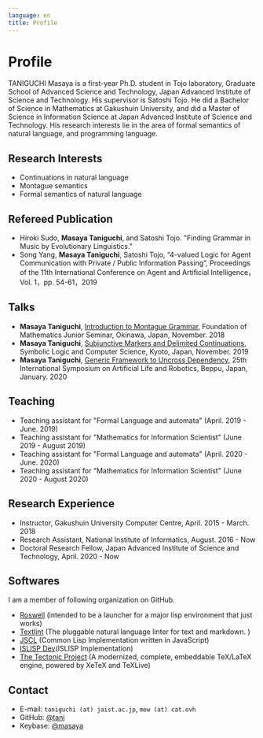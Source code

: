```yaml
---
language: en
title: Profile
---
```


# Profile

TANIGUCHI Masaya is a first-year Ph.D. student  in Tojo  laboratory, Graduate School of Advanced Science and Technology, Japan Advanced Institute of Science and Technology. His supervisor is Satoshi Tojo. He did a Bachelor of Science in Mathematics at Gakushuin University, and did a Master of Science in Information Science at Japan Advanced Institute of Science and Technology. His research interests lie in the area of formal semantics of natural language, and programming language.

## Research Interests

- Continuations in natural language
- Montague semantics
- Formal semantics of natural language

## Refereed Publication

- Hiroki Sudo, **Masaya Taniguchi**, and Satoshi Tojo. "Finding Grammar in Music by Evolutionary Linguistics."
- Song Yang, **Masaya Taniguchi**, Satoshi Tojo, “4-valued Logic for Agent Communication with Private / Public Information Passing”, Proceedings of the 11th International Conference on Agent and Artificial Intelligence，Vol. 1，pp. 54-61，2019

## Talks

- **Masaya Taniguchi**, [Introduction to Montague Grammar](https://masaya.keybase.pub/wakate2018.pdf), Foundation of Mathematics Junior Seminar, Okinawa, Japan, November. 2018
- **Masaya Taniguchi**, [Subjunctive Markers and Delimited Continuations](https://masaya.keybase.pub/slacs2019.pdf), Symbolic Logic and Computer Science, Kyoto, Japan, November. 2019
- **Masaya Taniguchi**, [Generic Framework to Uncross Dependency](https://masaya.keybase.pub/arob2020.pdf), 25th International Symposium on Artificial Life and Robotics, Beppu, Japan, January. 2020

## Teaching

- Teaching assistant for "Formal Language and automata" (April. 2019 - June. 2019) 
- Teaching assistant for "Mathematics for Information Scientist" (June 2019 - August 2019)
- Teaching assistant for "Formal Language and automata" (April. 2020 - June. 2020) 
- Teaching assistant for "Mathematics for Information Scientist" (June 2020 - August 2020)

## Research Experience

- Instructor, Gakushuin University Computer Centre, April. 2015 - March. 2018
- Research Assistant, National Institute of Informatics, August. 2016 - Now
- Doctoral Research Fellow, Japan Advanced Institute of Science and Technology, April. 2020 - Now

## Softwares

I am a member of following organization on GitHub.

- [Roswell](https://github.com/roswell) (intended to be a launcher for a major lisp environment that just works)
- [Textlint](https://github.com/textlint) (The pluggable natural language linter for text and markdown. )
- [JSCL](https://github.com/jscl-project) (Common Lisp Implementation written in JavaScript)
- [ISLISP Dev](https://github.com/islisp-dev)(ISLISP Implementation)
- [The Tectonic Project](https://github.com/tectonic-typesetting) (A modernized, complete, embeddable TeX/LaTeX engine, powered by XeTeX and TeXLive)

## Contact

- E-mail: `taniguchi (at) jaist.ac.jp`, `mew (at) cat.ovh`
- GitHub: [@tani](https://github.com/tani)
- Keybase: [@masaya](https://keybase.io/masaya)


